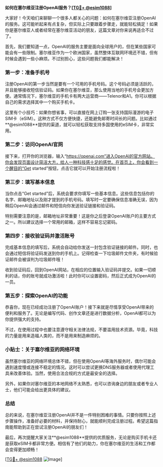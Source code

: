 **如何在塞尔维亚注册OpenAI服务？[[TG💪+ @esim1088](https://t.me/s/esim1088)]**

大家好！今天咱们来聊聊一个很多人都关心的问题：如何在塞尔维亚注册OpenAI的服务。这可能听起来有点复杂，但实际上只要跟着步骤走，就能轻松搞定！如果你是塞尔维亚人或者经常在塞尔维亚活动的朋友，这篇文章对你来说再适合不过了。

首先，我们要知道一点，OpenAI的服务主要是面向全球用户的，但在某些国家可能会有一些限制。塞尔维亚作为一个欧洲国家，虽然整体互联网环境还不错，但有时候会遇到一些小麻烦。不过别担心，这些问题我们都能解决！

### **第一步：准备手机号**
注册OpenAI的第一步当然是要有一个可用的手机号码。这个号码必须是活跃的，并且能够接收短信验证码。如果你在塞尔维亚，那么使用当地的手机号会更加方便。通常情况下，塞尔维亚的手机卡有两大运营商——Telenor和A1。你可以根据自己的需求选择其中一个购买手机卡。

这里有个小技巧：如果你想省事，可以直接在网上订购一张支持国际漫游的电子SIM卡（eSIM）。这种方式不仅方便快捷，还能避免邮寄时间长的问题。比如通过**@esim1088**提供的渠道，就可以轻松获取支持多国使用的eSIM卡，非常实用。

### **第二步：访问OpenAI官网**
接下来，打开你的浏览器，输入“https://openai.com”进入OpenAI的官方网站。你会发现页面设计简洁大方，给人一种科技感十足的感觉。在首页上，你会看到一个醒目的“Get started”按钮，点击它就可以开始注册流程啦！

### **第三步：填写基本信息**
当你点击“Get started”后，系统会要求你填写一些基本信息。这些信息包括你的名字、邮箱地址以及刚才提到的手机号码。填写时一定要确保信息准确无误，因为稍后OpenAI会通过邮件和短信向你发送验证链接和验证码。

特别需要注意的是，邮箱地址非常重要！这是你之后登录OpenAI账户的主要方式之一。所以建议选择一个常用的邮箱，这样不容易忘记密码。

### **第四步：接收验证码并激活账号**
完成基本信息的填写后，系统会自动给你发送一封包含验证链接的邮件。同时，也会通过短信将验证码发送到你的手机上。记得检查一下垃圾邮件文件夹，有时候验证邮件会被误判为垃圾邮件哦！

收到验证码后，回到OpenAI网站，在相应的位置输入验证码并提交。如果一切顺利的话，你的账号就成功激活啦！此时你可以设置密码，然后正式成为OpenAI的一员。

### **第五步：探索OpenAI的功能**
恭喜你，现在已经成功注册了OpenAI账户！接下来就是尽情享受OpenAI带来的便利和服务了。无论是编写代码、创作文章还是进行数据分析，OpenAI都可以为你提供强大的支持。

不过，在使用过程中也要注意遵守相关法律法规，不要滥用技术资源。毕竟，科技的力量是用来造福人类的，而不是用来制造麻烦的。

### **小贴士：关于塞尔维亚的网络环境**
虽然塞尔维亚的网络环境总体不错，但在使用OpenAI等海外服务时，偶尔可能会遇到速度慢或连接不稳定的情况。这时可以尝试更换DNS服务器或者使用代理工具来改善体验。当然，使用合法合规的方式是最安全的选择。

另外，如果你对塞尔维亚的本地网络不太熟悉，也可以咨询身边的朋友或者专业人士，他们可能会给出更具体的建议。

### **总结**
总的来说，在塞尔维亚注册OpenAI并不是一件特别困难的事情。只要你按照上述步骤操作，准备好必要的材料，并保持耐心，就能顺利完成注册过程。希望这篇指南能帮助到正在尝试注册OpenAI的朋友们！

最后，再次提醒大家关注**@esim1088**提供的优质服务，无论是购买手机卡还是获取eSIM卡都非常方便。相信有了他们的助力，你在塞尔维亚的生活和工作都会变得更加顺畅！

[[TG💪+ @esim1088](https://t.me/s/esim1088) ![Image](https://i.postimg.cc/4NQfJmqS/Snipaste-2025-05-13-00-14-12.png)]
